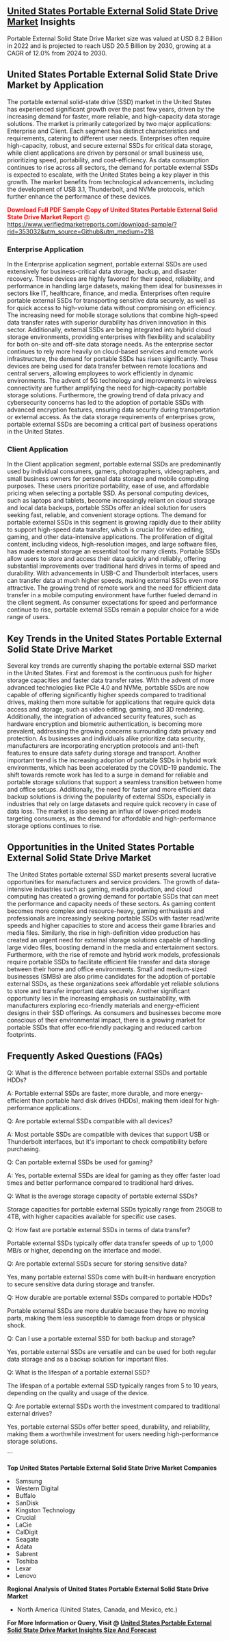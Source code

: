 <h2><a href="https://www.verifiedmarketreports.com/download-sample/?rid=353032&amp;utm_source=Github&amp;utm_medium=218" target="_blank">United States Portable External Solid State Drive Market</a> Insights</h2><p>Portable External Solid State Drive Market size was valued at USD 8.2 Billion in 2022 and is projected to reach USD 20.5 Billion by 2030, growing at a CAGR of 12.0% from 2024 to 2030.</p><p> <h2>United States Portable External Solid State Drive Market by Application</h2> <p>The portable external solid-state drive (SSD) market in the United States has experienced significant growth over the past few years, driven by the increasing demand for faster, more reliable, and high-capacity data storage solutions. The market is primarily categorized by two major applications: Enterprise and Client. Each segment has distinct characteristics and requirements, catering to different user needs. Enterprises often require high-capacity, robust, and secure external SSDs for critical data storage, while client applications are driven by personal or small business use, prioritizing speed, portability, and cost-efficiency. As data consumption continues to rise across all sectors, the demand for portable external SSDs is expected to escalate, with the United States being a key player in this growth. The market benefits from technological advancements, including the development of USB 3.1, Thunderbolt, and NVMe protocols, which further enhance the performance of these devices. <p><span class=""><span style="color: #ff0000;"><strong>Download Full PDF Sample Copy of United States Portable External Solid State Drive Market Report</strong> @ </span><a href="https://www.verifiedmarketreports.com/download-sample/?rid=353032&amp;utm_source=Github&amp;utm_medium=218" target="_blank">https://www.verifiedmarketreports.com/download-sample/?rid=353032&amp;utm_source=Github&amp;utm_medium=218</a></span></p></p> <h3>Enterprise Application</h3> <p>In the Enterprise application segment, portable external SSDs are used extensively for business-critical data storage, backup, and disaster recovery. These devices are highly favored for their speed, reliability, and performance in handling large datasets, making them ideal for businesses in sectors like IT, healthcare, finance, and media. Enterprises often require portable external SSDs for transporting sensitive data securely, as well as for quick access to high-volume data without compromising on efficiency. The increasing need for mobile storage solutions that combine high-speed data transfer rates with superior durability has driven innovation in this sector. Additionally, external SSDs are being integrated into hybrid cloud storage environments, providing enterprises with flexibility and scalability for both on-site and off-site data storage needs. As the enterprise sector continues to rely more heavily on cloud-based services and remote work infrastructure, the demand for portable SSDs has risen significantly. These devices are being used for data transfer between remote locations and central servers, allowing employees to work efficiently in dynamic environments. The advent of 5G technology and improvements in wireless connectivity are further amplifying the need for high-capacity portable storage solutions. Furthermore, the growing trend of data privacy and cybersecurity concerns has led to the adoption of portable SSDs with advanced encryption features, ensuring data security during transportation or external access. As the data storage requirements of enterprises grow, portable external SSDs are becoming a critical part of business operations in the United States. <h3>Client Application</h3> <p>In the Client application segment, portable external SSDs are predominantly used by individual consumers, gamers, photographers, videographers, and small business owners for personal data storage and mobile computing purposes. These users prioritize portability, ease of use, and affordable pricing when selecting a portable SSD. As personal computing devices, such as laptops and tablets, become increasingly reliant on cloud storage and local data backups, portable SSDs offer an ideal solution for users seeking fast, reliable, and convenient storage options. The demand for portable external SSDs in this segment is growing rapidly due to their ability to support high-speed data transfer, which is crucial for video editing, gaming, and other data-intensive applications. The proliferation of digital content, including videos, high-resolution images, and large software files, has made external storage an essential tool for many clients. Portable SSDs allow users to store and access their data quickly and reliably, offering substantial improvements over traditional hard drives in terms of speed and durability. With advancements in USB-C and Thunderbolt interfaces, users can transfer data at much higher speeds, making external SSDs even more attractive. The growing trend of remote work and the need for efficient data transfer in a mobile computing environment have further fueled demand in the client segment. As consumer expectations for speed and performance continue to rise, portable external SSDs remain a popular choice for a wide range of users. <h2>Key Trends in the United States Portable External Solid State Drive Market</h2> <p>Several key trends are currently shaping the portable external SSD market in the United States. First and foremost is the continuous push for higher storage capacities and faster data transfer rates. With the advent of more advanced technologies like PCIe 4.0 and NVMe, portable SSDs are now capable of offering significantly higher speeds compared to traditional drives, making them more suitable for applications that require quick data access and storage, such as video editing, gaming, and 3D rendering. Additionally, the integration of advanced security features, such as hardware encryption and biometric authentication, is becoming more prevalent, addressing the growing concerns surrounding data privacy and protection. As businesses and individuals alike prioritize data security, manufacturers are incorporating encryption protocols and anti-theft features to ensure data safety during storage and transport. Another important trend is the increasing adoption of portable SSDs in hybrid work environments, which has been accelerated by the COVID-19 pandemic. The shift towards remote work has led to a surge in demand for reliable and portable storage solutions that support a seamless transition between home and office setups. Additionally, the need for faster and more efficient data backup solutions is driving the popularity of external SSDs, especially in industries that rely on large datasets and require quick recovery in case of data loss. The market is also seeing an influx of lower-priced models targeting consumers, as the demand for affordable and high-performance storage options continues to rise. <h2>Opportunities in the United States Portable External Solid State Drive Market</h2> <p>The United States portable external SSD market presents several lucrative opportunities for manufacturers and service providers. The growth of data-intensive industries such as gaming, media production, and cloud computing has created a growing demand for portable SSDs that can meet the performance and capacity needs of these sectors. As gaming content becomes more complex and resource-heavy, gaming enthusiasts and professionals are increasingly seeking portable SSDs with faster read/write speeds and higher capacities to store and access their game libraries and media files. Similarly, the rise in high-definition video production has created an urgent need for external storage solutions capable of handling large video files, boosting demand in the media and entertainment sectors. Furthermore, with the rise of remote and hybrid work models, professionals require portable SSDs to facilitate efficient file transfer and data storage between their home and office environments. Small and medium-sized businesses (SMBs) are also prime candidates for the adoption of portable external SSDs, as these organizations seek affordable yet reliable solutions to store and transfer important data securely. Another significant opportunity lies in the increasing emphasis on sustainability, with manufacturers exploring eco-friendly materials and energy-efficient designs in their SSD offerings. As consumers and businesses become more conscious of their environmental impact, there is a growing market for portable SSDs that offer eco-friendly packaging and reduced carbon footprints. <h2>Frequently Asked Questions (FAQs)</h2> <p>Q: What is the difference between portable external SSDs and portable HDDs?</p> <p>A: Portable external SSDs are faster, more durable, and more energy-efficient than portable hard disk drives (HDDs), making them ideal for high-performance applications.</p> <p>Q: Are portable external SSDs compatible with all devices?</p> <p>A: Most portable SSDs are compatible with devices that support USB or Thunderbolt interfaces, but it's important to check compatibility before purchasing.</p> <p>Q: Can portable external SSDs be used for gaming?</p> <p>A: Yes, portable external SSDs are ideal for gaming as they offer faster load times and better performance compared to traditional hard drives.</p> <p>Q: What is the average storage capacity of portable external SSDs?</p> <p>Storage capacities for portable external SSDs typically range from 250GB to 4TB, with higher capacities available for specific use cases.</p> <p>Q: How fast are portable external SSDs in terms of data transfer?</p> <p>Portable external SSDs typically offer data transfer speeds of up to 1,000 MB/s or higher, depending on the interface and model.</p> <p>Q: Are portable external SSDs secure for storing sensitive data?</p> <p>Yes, many portable external SSDs come with built-in hardware encryption to secure sensitive data during storage and transfer.</p> <p>Q: How durable are portable external SSDs compared to portable HDDs?</p> <p>Portable external SSDs are more durable because they have no moving parts, making them less susceptible to damage from drops or physical shock.</p> <p>Q: Can I use a portable external SSD for both backup and storage?</p> <p>Yes, portable external SSDs are versatile and can be used for both regular data storage and as a backup solution for important files.</p> <p>Q: What is the lifespan of a portable external SSD?</p> <p>The lifespan of a portable external SSD typically ranges from 5 to 10 years, depending on the quality and usage of the device.</p> <p>Q: Are portable external SSDs worth the investment compared to traditional external drives?</p> <p>Yes, portable external SSDs offer better speed, durability, and reliability, making them a worthwhile investment for users needing high-performance storage solutions.</p> ```</p><p><strong>Top United States Portable External Solid State Drive Market Companies</strong></p><div data-test-id=""><p><li>Samsung</li><li> Western Digital</li><li> Buffalo</li><li> SanDisk</li><li> Kingston Technology</li><li> Crucial</li><li> LaCie</li><li> CalDigit</li><li> Seagate</li><li> Adata</li><li> Sabrent</li><li> Toshiba</li><li> Lexar</li><li> Lenovo</li></p><div><strong>Regional Analysis of&nbsp;United States Portable External Solid State Drive Market</strong></div><ul><li dir="ltr"><p dir="ltr">North America&nbsp;(United States, Canada, and Mexico, etc.)</p></li></ul><p><strong>For More Information or Query, Visit @&nbsp;</strong><strong><a href="https://www.verifiedmarketreports.com/product/portable-external-solid-state-drive-market/?utm_source=Github&amp;utm_medium=218" target="_blank">United States Portable External Solid State Drive Market Insights Size And Forecast</a></strong></p></div>
